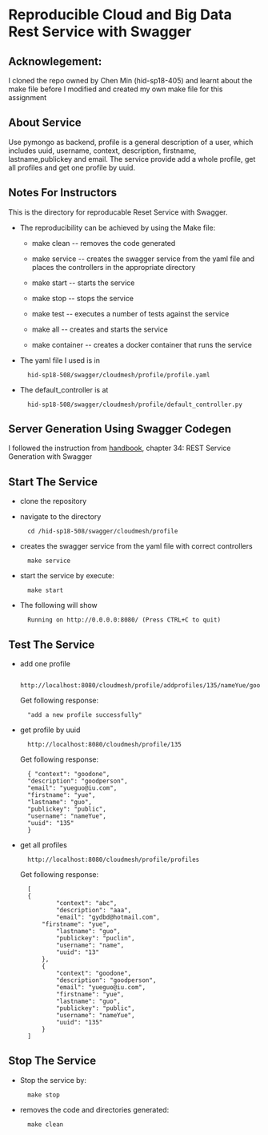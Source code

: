 # Reproducible Cloud and Big Data Rest Service with Swagger 

## Acknowlegement: 
I cloned the repo owned by Chen Min (hid-sp18-405) and learnt about the make 
file before I modified and created my own make file for this assignment

## About Service
Use pymongo as backend, profile is a general description of a user, which includes
uuid, username, context, description, firstname, lastname,publickey and email.
The service provide add a whole profile, get all profiles and get one profile by uuid.


## Notes For Instructors 
This is the directory for reproducable Reset Service with Swagger. 

* The reproducibility can be achieved by using the Make file:
    - make clean -- removes the code generated

    - make service -- creates the swagger service from the yaml file 
    and places the controllers in the appropriate directory

    - make start  -- starts the service

    - make stop -- stops the service

    - make test -- executes a number of tests against the service

    - make all -- creates and starts the service
    
    - make container -- creates a docker container that runs the service

* The yaml file I used is in 

        hid-sp18-508/swagger/cloudmesh/profile/profile.yaml
    
* The default_controller is at 

        hid-sp18-508/swagger/cloudmesh/profile/default_controller.py
  


## Server Generation Using Swagger Codegen

I followed the instruction from
[handbook](https://drive.google.com/file/d/1Mdd_TJcbXurJYRpG2gKCVqWmbhvED2Mp/view),
chapter 34: REST Service Generation with Swagger

## Start The Service

* clone the repository
* navigate to the directory 

        cd /hid-sp18-508/swagger/cloudmesh/profile
        
* creates the swagger service from the yaml file with correct controllers
        
        make service
        
* start the service by execute:

        make start

* The following will show

        Running on http://0.0.0.0:8080/ (Press CTRL+C to quit)
        
## Test The Service
* add one profile

        http://localhost:8080/cloudmesh/profile/addprofiles/135/nameYue/goodone/goodperson/yue/guo/public/yueguo@iu.com
	
	Get following response:
  
        "add a new profile successfully"

* get profile by uuid

        http://localhost:8080/cloudmesh/profile/135
	
	Get following response:
	
		{ "context": "goodone",
  		"description": "goodperson",
  		"email": "yueguo@iu.com",
  		"firstname": "yue",
  		"lastname": "guo",
  		"publickey": "public",
  		"username": "nameYue",
  		"uuid": "135"
		}

	
    
* get all profiles

        http://localhost:8080/cloudmesh/profile/profiles
	
	Get following response:
	
		[
  		{
    			"context": "abc",
    			"description": "aaa",
    			"email": "gydbd@hotmail.com",
   			"firstname": "yue",
    			"lastname": "guo",
    			"publickey": "puclin",
    			"username": "name",
    			"uuid": "13"
  			},
  			{
    			"context": "goodone",
    			"description": "goodperson",
    			"email": "yueguo@iu.com",
    			"firstname": "yue",
    			"lastname": "guo",
    			"publickey": "public",
    			"username": "nameYue",
    			"uuid": "135"
  			}
		]
    

## Stop The Service

* Stop the service by:

        make stop
        
* removes the code and directories generated:

        make clean
